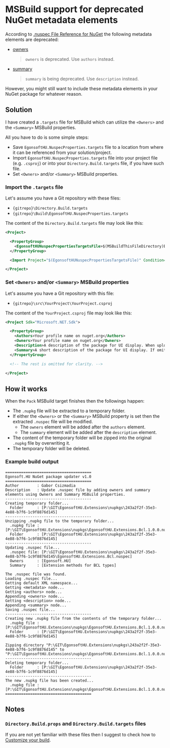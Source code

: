 # MSBuild support for deprecated NuGet metadata elements

According to [.nuspec File Reference for NuGet](https://docs.microsoft.com/en-us/nuget/reference/nuspec) the following metadata elements are deprecated:

- [owners](https://docs.microsoft.com/en-us/nuget/reference/nuspec#owners)
  > `owners` is deprecated. Use `authors` instead.
- [summary](https://docs.microsoft.com/en-us/nuget/reference/nuspec#summary)
  > `summary` is being deprecated. Use `description` instead.

However, you might still want to include these metadata elements in your NuGet package for whatever reason.

## Solution

I have created a `.targets` file for MSBuild which can utilize the `<Owners>` and the `<Summary>` MSBuild properties.

All you have to do is some simple steps:
- Save `EgonsoftHU.NuspecProperties.targets` file to a location from where it can be referenced from your solution/project.
- Import `EgonsoftHU.NuspecProperties.targets` file into your project file (e.g. `.csproj`) or into your `Directory.Build.targets` file, if you have such file.
- Set `<Owners>` and/or `<Summary>` MSBuild properties.

### Import the `.targets` file

Let's assume you have a Git repository with these files:
- `{gitrepo}\Directory.Build.targets`
- `{gitrepo}\Build\EgonsoftHU.NuspecProperties.targets`

The content of the `Directory.Build.targets` file may look like this:
```xml
<Project>

  <PropertyGroup>
    <EgonsoftHUNuspecPropertiesTargetsFile>$(MSBuildThisFileDirectory)Build\EgonsoftHU.NuspecProperties.targets</EgonsoftHUNuspecPropertiesTargetsFile>
  </PropertyGroup>

  <Import Project="$(EgonsoftHUNuspecPropertiesTargetsFile)" Condition="Exists('$(EgonsoftHUNuspecPropertiesTargetsFile)')" />

</Project>
```

### Set `<Owners>` and/or `<Summary>` MSBuild properties

Let's assume you have a Git repository with this file:
- `{gitrepo}\src\YourProject\YourProject.csproj`

The content of the `YourProject.csproj` file may look like this:
```xml
<Project Sdk="Microsoft.NET.Sdk">

  <PropertyGroup>
    <Authors>Your profile name on nuget.org</Authors>
    <Owners>Your profile name on nuget.org</Owners>
    <Description>A description of the package for UI display. When uploading a package to nuget.org, the description field is limited to 4000 characters.</Description>
    <Summary>A short description of the package for UI display. If omitted, a truncated version of description is used.</Summary>
  </PropertyGroup>

  <!-- The rest is omitted for clarity. -->

</Project>
```

## How it works

When the `Pack` MSBuild target finishes then the followings happen:
- The `.nupkg` file will be extracted to a temporary folder.
- If either the `<Owners>` or the `<Summary>` MSBuild property is set then the extracted `.nuspec` file will be modified.
  - The `owners` element will be added after the `authors` element.
  - The `summary` element will be added after the `description` element.
- The content of the temporary folder will be zipped into the original `.nupkg` file by overwriting it.
- The temporary folder will be deleted.

### Example build output

```
======================================
Egonsoft.HU NuGet package updater v1.0
======================================
Author        : Gabor Csizmadia
Description   : Update .nuspec file by adding owners and summary elements using Owners and Summary MSBuild properties.
--------------------------------------
Creating temporary folder...
  Folder      : [P:\GIT\EgonsoftHU.Extensions\nupkgs\243a2f2f-35e3-4e88-b7f6-1c9f8876d145]
--------------------------------------
Unzipping .nupkg file to the temporary folder...
  .nupkg file : [P:\GIT\EgonsoftHU.Extensions\nupkgs\EgonsoftHU.Extensions.Bcl.1.0.0.nupkg]
  Folder      : [P:\GIT\EgonsoftHU.Extensions\nupkgs\243a2f2f-35e3-4e88-b7f6-1c9f8876d145]
--------------------------------------
Updating .nuspec file...
  .nuspec file: [P:\GIT\EgonsoftHU.Extensions\nupkgs\243a2f2f-35e3-4e88-b7f6-1c9f8876d145\EgonsoftHU.Extensions.Bcl.nuspec]
  Owners      : [Egonsoft.HU]
  Summary     : [Extension methods for BCL types]

The .nuspec file was found.
Loading .nuspec file...
Getting default XML namespace...
Getting <metadata> node...
Getting <authors> node...
Appending <owners> node...
Getting <description> node...
Appending <summary> node...
Saving .nuspec file...
--------------------------------------
Creating new .nupkg file from the contents of the temporary folder...
  .nupkg file : [P:\GIT\EgonsoftHU.Extensions\nupkgs\EgonsoftHU.Extensions.Bcl.1.0.0.nupkg]
  Folder      : [P:\GIT\EgonsoftHU.Extensions\nupkgs\243a2f2f-35e3-4e88-b7f6-1c9f8876d145]

Zipping directory "P:\GIT\EgonsoftHU.Extensions\nupkgs\243a2f2f-35e3-4e88-b7f6-1c9f8876d145" to "P:\GIT\EgonsoftHU.Extensions\nupkgs\EgonsoftHU.Extensions.Bcl.1.0.0.nupkg".
--------------------------------------
Deleting temporary folder...
  Folder      : [P:\GIT\EgonsoftHU.Extensions\nupkgs\243a2f2f-35e3-4e88-b7f6-1c9f8876d145]
--------------------------------------
The new .nupkg file has been created...
  .nupkg file : [P:\GIT\EgonsoftHU.Extensions\nupkgs\EgonsoftHU.Extensions.Bcl.1.0.0.nupkg]
======================================
```

## Notes

### `Directory.Build.props` and `Directory.Build.targets` files

If you are not yet familiar with these files then I suggest to check how to [Customize your build](https://docs.microsoft.com/en-us/visualstudio/msbuild/customize-your-build?view=vs-2022).
